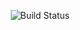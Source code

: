 <p align="right">
 <img src="https://dev.azure.com/odisor/PoCs/_apis/build/status%2Fpoc-azure-ama-monitoring?branchName=master" alt="Build Status" />
</p>

#